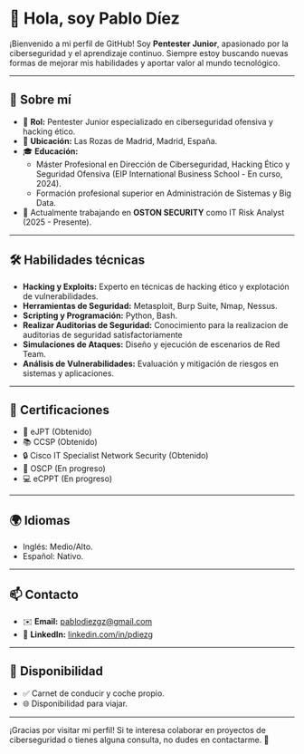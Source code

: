 # 👋 Hola, soy Pablo Díez

¡Bienvenido a mi perfil de GitHub! Soy **Pentester Junior**, apasionado por la ciberseguridad y el aprendizaje continuo. Siempre estoy buscando nuevas formas de mejorar mis habilidades y aportar valor al mundo tecnológico.

---

## 🚀 Sobre mí

- 🎯 **Rol:** Pentester Junior especializado en ciberseguridad ofensiva y hacking ético.
- 📍 **Ubicación:** Las Rozas de Madrid, Madrid, España.
- 🎓 **Educación:**
  - Máster Profesional en Dirección de Ciberseguridad, Hacking Ético y Seguridad Ofensiva (EIP International Business School - En curso, 2024).
  - Formación profesional superior en Administración de Sistemas y Big Data.
- 🌱 Actualmente trabajando en **OSTON SECURITY** como IT Risk Analyst (2025 - Presente).

---

## 🛠️ Habilidades técnicas

- **Hacking y Exploits:** Experto en técnicas de hacking ético y explotación de vulnerabilidades.
- **Herramientas de Seguridad:** Metasploit, Burp Suite, Nmap, Nessus.
- **Scripting y Programación:** Python, Bash.
- **Realizar Auditorias de Seguridad:** Conocimiento para la realizacion de auditorias de seguridad satisfactoriamente
- **Simulaciones de Ataques:** Diseño y ejecución de escenarios de Red Team.
- **Análisis de Vulnerabilidades:** Evaluación y mitigación de riesgos en sistemas y aplicaciones.

---

## 📜 Certificaciones

- 🏅 eJPT (Obtenido)
- 📚 CCSP (Obtenido)
- 🔒 Cisco IT Specialist Network Security (Obtenido)
- 🚀 OSCP (En progreso)
- 💻 eCPPT (En progreso)

---

## 🌍 Idiomas

- Inglés: Medio/Alto.
- Español: Nativo.

---

## 📫 Contacto

- ✉️ **Email:** [pablodiezgz@gmail.com](mailto:pablodiezgz@gmail.com)
- 🔗 **LinkedIn:** [linkedin.com/in/pdiezg](https://www.linkedin.com/in/pdiezg/)

---

## 🤝 Disponibilidad

- ✅ Carnet de conducir y coche propio.
- 🌐 Disponibilidad para viajar.

---

¡Gracias por visitar mi perfil! Si te interesa colaborar en proyectos de ciberseguridad o tienes alguna consulta, no dudes en contactarme. 🚀
